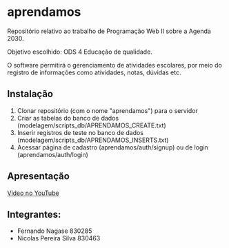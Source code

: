 # aprendamos
Repositório relativo ao trabalho de Programação Web II sobre a Agenda 2030.

Objetivo escolhido: ODS 4 Educação de qualidade.

O software permitirá o gerenciamento de atividades escolares, por meio do registro de informações como atividades, notas, dúvidas etc.

## Instalação
1. Clonar repositório (com o nome "aprendamos") para o servidor
2. Criar as tabelas do banco de dados (modelagem/scripts_db/APRENDAMOS_CREATE.txt)
3. Inserir registros de teste no banco de dados (modelagem/scripts_db/APRENDAMOS_INSERTS.txt)
4. Acessar página de cadastro (aprendamos/auth/signup) ou de login (aprendamos/auth/login)

## Apresentação
[Vídeo no YouTube](https://youtu.be/csHfJxKqw7Q)

## Integrantes:
* Fernando Nagase 830285
* Nicolas Pereira Silva 830463
